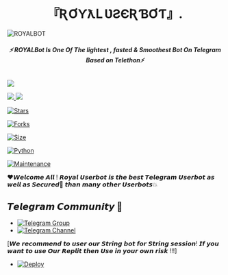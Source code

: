 <h1 align="center">
<b>『ƦƠƳƛԼ ƲƧЄƦƁƠƬ』.    </b>
</h1>

![ROYALBOT](https://te.legra.ph/file/a46f36d88126d2ef5a9db.jpg)
<h6 align="center">
  <b>⚡ ROYALBot Is One Of The lightest , fasted & Smoothest Bot On Telegram Based on Telethon⚡</b>
</h6>

<a href="https://github.com/ROYALBOY871/Userbot/graphs/contributors" alt="GitHub contributors"> <img src="https://img.shields.io/github/contributors/ROYALBOY871/Userbot?style=flat&logo=github" /> </a>


<a href="https://github.com/ROYALBOY871/Userbot/network/members" alt="GitHub forks"> <img src="https://img.shields.io/github/forks/ROYALBOY871/Userbot?label=Forks&logo=github" /> </a>
[![](https://img.shields.io/badge/ROYAL-v2.0-red)](#)


[![Stars](https://img.shields.io/github/stars/ROYALBOY871/Userbot?style=flat-square&color=green)](https://github.com/TeamUltroid/Ultroid/stargazers)


[![Forks](https://img.shields.io/github/forks/ROYALBOY871/Userbot?style=flat-square&color=orange)](https://github.com/TeamUltroid/Ultroid/fork)


[![Size](https://img.shields.io/github/repo-size/ROYALBOY871/Userbot?style=flat-square&color=green)](https://github.com/TeamUltroid/Ultroid/)

   
[![Python](https://img.shields.io/badge/Python-v3.10.2-blue)](https://www.python.org/)


[![Maintenance](https://img.shields.io/badge/Maintained%3F-yes-green.svg)](https://github.com/ROYALBOY871/Userbot/graphs/commit-activity)

❤️𝙒𝙚𝙡𝙘𝙤𝙢𝙚 𝘼𝙡𝙡 ! 𝙍𝙤𝙮𝙖𝙡 𝙐𝙨𝙚𝙧𝙗𝙤𝙩 𝙞𝙨 𝙩𝙝𝙚 𝙗𝙚𝙨𝙩 𝙏𝙚𝙡𝙚𝙜𝙧𝙖𝙢 𝙐𝙨𝙚𝙧𝙗𝙤𝙩 𝙖𝙨 𝙬𝙚𝙡𝙡 𝙖𝙨 𝙎𝙚𝙘𝙪𝙧𝙚𝙙🔐 𝙩𝙝𝙖𝙣 𝙢𝙖𝙣𝙮 𝙤𝙩𝙝𝙚𝙧 𝙐𝙨𝙚𝙧𝙗𝙤𝙩𝙨💥

## 𝙏𝙚𝙡𝙚𝙜𝙧𝙖𝙢 𝘾𝙤𝙢𝙢𝙪𝙣𝙞𝙩𝙮 🌌
- [![Telegram Group](https://img.shields.io/badge/Telegram-Group-brightgreen)](https://t.me/ROYALUBOT_SUPPORT)
- [![Telegram Channel](https://img.shields.io/badge/Telegram-Channel-brightgreen)](https://t.me/ROYALYSERBOT)

[𝙒𝙚 𝙧𝙚𝙘𝙤𝙢𝙢𝙚𝙣𝙙 𝙩𝙤 𝙪𝙨𝙚𝙧 𝙤𝙪𝙧 𝙎𝙩𝙧𝙞𝙣𝙜 𝙗𝙤𝙩 𝙛𝙤𝙧 𝙎𝙩𝙧𝙞𝙣𝙜 𝙨𝙚𝙨𝙨𝙞𝙤𝙣! 𝙄𝙛 𝙮𝙤𝙪 𝙬𝙖𝙣𝙩 𝙩𝙤 𝙪𝙨𝙚 𝙊𝙪𝙧 𝙍𝙚𝙥𝙡𝙞𝙩 𝙩𝙝𝙚𝙣 𝙐𝙨𝙚 𝙞𝙣 𝙮𝙤𝙪𝙧 𝙤𝙬𝙣 𝙧𝙞𝙨𝙠 !!!]

















- [![Deploy](https://te.legra.ph/file/ae75fa2fa5162df47264d.jpg)](https://heroku.com/deploy/)
